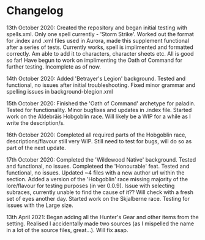 # Changelog
13th October 2020:
  Created the repository and began initial testing with spells.xml. Only one spell currently - 'Storm Strike'.
  Worked out the format for .index and .xml files used in Aurora, made this supplement functional after a series of tests.
  Currently works, spell is implimented and formatted correctly. Am able to add it to characters, character sheets etc. All is good so far!
  Have begun to work on implimenting the Oath of Command for further testing. Incomplete as of now.

14th October 2020:
  Added 'Betrayer's Legion' background. Tested and functional, no issues after initial troubleshooting.
  Fixed minor grammar and spelling issues in background-blegion.xml

15th October 2020:
  Finished the 'Oath of Command' archetype for paladin. Tested for functionality. 
  Minor bugfixes and updates in .index file.
  Started work on the Aldebräis Hobgoblin race. Will likely be a WIP for a while as I write the description/s.

16th October 2020:
  Completed all required parts of the Hobgoblin race, descriptions/flavour still very WIP.
  Still need to test for bugs, will do so as part of the next update.
  
17th October 2020:
  Completed the 'Wildewood Native' background. Tested and functional, no issues. 
  Completeed the 'Honourable' feat. Tested and functional, no issues.
  Updated ~4 files with a new author url within the <info> section.
  Added a version of the 'Hobgoblin' race missing majority of the lore/flavour for testing purposes (in ver 0.0.9). Issue with selecting subraces, currently unable to find the cause of it?? Will check with a fresh set of eyes another day.
  Started work on the Skjalberne race. Testing for issues with the Large size.

13th April 2021:
  Began adding all the Hunter's Gear and other items from the setting. 
  Realised I accidentally made two sources (as I mispelled the name in a lot of the source files, great...). Will fix asap.

